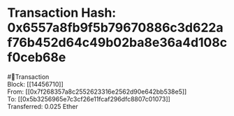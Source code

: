 
Transaction Hash: 0x6557a8fb9f5b79670886c3d622af76b452d64c49b02ba8e36a4d108cf0ceb68e
====================================================================================
  
#💸Transaction  
Block: [[14456710]]  
From: [[0x7f268357a8c2552623316e2562d90e642bb538e5]]  
To: [[0x5b3256965e7c3cf26e11fcaf296dfc8807c01073]]  
Transferred: 0.025 Ether